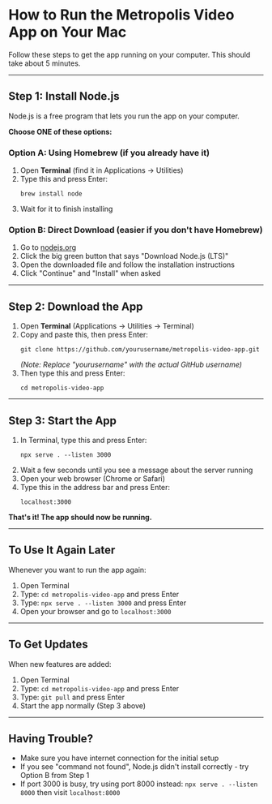 # How to Run the Metropolis Video App on Your Mac

Follow these steps to get the app running on your computer. This should take about 5 minutes.

---

## Step 1: Install Node.js

Node.js is a free program that lets you run the app on your computer.

**Choose ONE of these options:**

### Option A: Using Homebrew (if you already have it)
1. Open **Terminal** (find it in Applications → Utilities)
2. Type this and press Enter:
   ```
   brew install node
   ```
3. Wait for it to finish installing

### Option B: Direct Download (easier if you don't have Homebrew)
1. Go to [nodejs.org](https://nodejs.org)
2. Click the big green button that says "Download Node.js (LTS)"
3. Open the downloaded file and follow the installation instructions
4. Click "Continue" and "Install" when asked

---

## Step 2: Download the App

1. Open **Terminal** (Applications → Utilities → Terminal)
2. Copy and paste this, then press Enter:
   ```
   git clone https://github.com/yourusername/metropolis-video-app.git
   ```
   *(Note: Replace "yourusername" with the actual GitHub username)*
3. Then type this and press Enter:
   ```
   cd metropolis-video-app
   ```

---

## Step 3: Start the App

1. In Terminal, type this and press Enter:
   ```
   npx serve . --listen 3000
   ```
2. Wait a few seconds until you see a message about the server running
3. Open your web browser (Chrome or Safari)
4. Type this in the address bar and press Enter:
   ```
   localhost:3000
   ```

**That's it! The app should now be running.**

---

## To Use It Again Later

Whenever you want to run the app again:

1. Open Terminal
2. Type: `cd metropolis-video-app` and press Enter
3. Type: `npx serve . --listen 3000` and press Enter
4. Open your browser and go to `localhost:3000`

---

## To Get Updates

When new features are added:

1. Open Terminal
2. Type: `cd metropolis-video-app` and press Enter
3. Type: `git pull` and press Enter
4. Start the app normally (Step 3 above)

---

## Having Trouble?

- Make sure you have internet connection for the initial setup
- If you see "command not found", Node.js didn't install correctly - try Option B from Step 1
- If port 3000 is busy, try using port 8000 instead: `npx serve . --listen 8000` then visit `localhost:8000`

